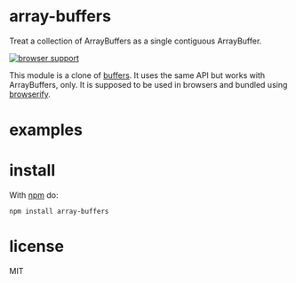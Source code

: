 # array-buffers

Treat a collection of ArrayBuffers as a single contiguous ArrayBuffer.

[![browser support](http://ci.testling.com/ttaubert/node-array-buffers.png)](http://ci.testling.com/ttaubert/node-array-buffers)

This module is a clone of
[buffers](https://github.com/substack/node-buffers).
It uses the same API but works with ArrayBuffers, only.
It is supposed to be used in browsers and bundled using
[browserify](https://github.com/substack/node-browserify).

# examples

# install

With [npm](https://npmjs.org) do:

```
npm install array-buffers
```

# license

MIT

